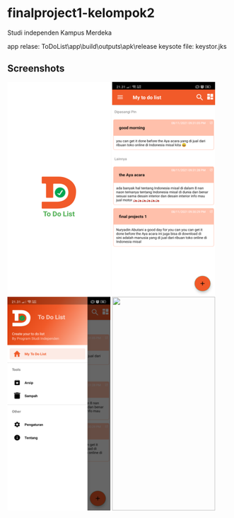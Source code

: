 # finalproject1-kelompok2

Studi independen Kampus Merdeka

app relase: ToDoList\app\build\outputs\apk\release
keysote file: keystor.jks

## Screenshots

<img src="https://github.com/nuryadincjr/finalproject1-kelompok2/blob/newfitur/img/1.png" width="233" height="483"> <img src="https://github.com/nuryadincjr/finalproject1-kelompok2/blob/newfitur/img/2.png" width="233" height="483"> <img src="https://github.com/nuryadincjr/finalproject1-kelompok2/blob/newfitur/img/3.png" width="233" height="483"> <img src="https://github.com/nuryadincjr/finalproject1-kelompok2/blob/newfitur/img/4.gif" width="233" height="483">
